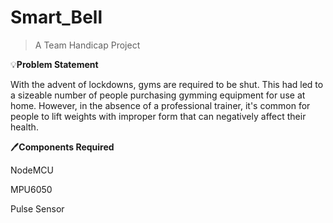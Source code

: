 # Smart_Bell
>A Team Handicap Project

:bulb:**Problem Statement**

With the advent of lockdowns, gyms are required to be shut. This had led to a sizeable number of people purchasing gymming equipment for use at home. However, in the absence of a professional trainer, it's common for people to lift weights with improper form that can negatively affect their health.

:pen:**Components Required**

NodeMCU

MPU6050

Pulse Sensor





